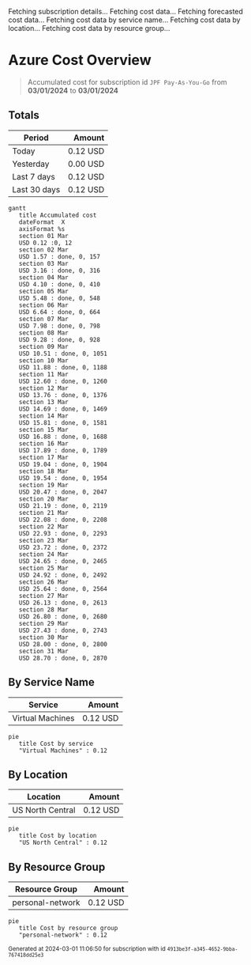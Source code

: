 Fetching subscription details...
Fetching cost data...
Fetching forecasted cost data...
Fetching cost data by service name...
Fetching cost data by location...
Fetching cost data by resource group...
# Azure Cost Overview

> Accumulated cost for subscription id `JPF Pay-As-You-Go` from **03/01/2024** to **03/01/2024**

## Totals

|Period|Amount|
|---|---:|
|Today|0.12 USD|
|Yesterday|0.00 USD|
|Last 7 days|0.12 USD|
|Last 30 days|0.12 USD|

```mermaid
gantt
   title Accumulated cost
   dateFormat  X
   axisFormat %s
   section 01 Mar
   USD 0.12 :0, 12
   section 02 Mar
   USD 1.57 : done, 0, 157
   section 03 Mar
   USD 3.16 : done, 0, 316
   section 04 Mar
   USD 4.10 : done, 0, 410
   section 05 Mar
   USD 5.48 : done, 0, 548
   section 06 Mar
   USD 6.64 : done, 0, 664
   section 07 Mar
   USD 7.98 : done, 0, 798
   section 08 Mar
   USD 9.28 : done, 0, 928
   section 09 Mar
   USD 10.51 : done, 0, 1051
   section 10 Mar
   USD 11.88 : done, 0, 1188
   section 11 Mar
   USD 12.60 : done, 0, 1260
   section 12 Mar
   USD 13.76 : done, 0, 1376
   section 13 Mar
   USD 14.69 : done, 0, 1469
   section 14 Mar
   USD 15.81 : done, 0, 1581
   section 15 Mar
   USD 16.88 : done, 0, 1688
   section 16 Mar
   USD 17.89 : done, 0, 1789
   section 17 Mar
   USD 19.04 : done, 0, 1904
   section 18 Mar
   USD 19.54 : done, 0, 1954
   section 19 Mar
   USD 20.47 : done, 0, 2047
   section 20 Mar
   USD 21.19 : done, 0, 2119
   section 21 Mar
   USD 22.08 : done, 0, 2208
   section 22 Mar
   USD 22.93 : done, 0, 2293
   section 23 Mar
   USD 23.72 : done, 0, 2372
   section 24 Mar
   USD 24.65 : done, 0, 2465
   section 25 Mar
   USD 24.92 : done, 0, 2492
   section 26 Mar
   USD 25.64 : done, 0, 2564
   section 27 Mar
   USD 26.13 : done, 0, 2613
   section 28 Mar
   USD 26.80 : done, 0, 2680
   section 29 Mar
   USD 27.43 : done, 0, 2743
   section 30 Mar
   USD 28.00 : done, 0, 2800
   section 31 Mar
   USD 28.70 : done, 0, 2870
```

## By Service Name

|Service|Amount|
|---|---:|
|Virtual Machines|0.12 USD|

```mermaid
pie
   title Cost by service
   "Virtual Machines" : 0.12
```

## By Location

|Location|Amount|
|---|---:|
|US North Central|0.12 USD|

```mermaid
pie
   title Cost by location
   "US North Central" : 0.12
```

## By Resource Group

|Resource Group|Amount|
|---|---:|
|personal-network|0.12 USD|

```mermaid
pie
   title Cost by resource group
   "personal-network" : 0.12
```

<sup>Generated at 2024-03-01 11:06:50 for subscription with id `4913be3f-a345-4652-9bba-767418dd25e3`</sup>
